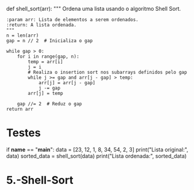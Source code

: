 def shell_sort(arr):
    """
    Ordena uma lista usando o algoritmo Shell Sort.

    :param arr: Lista de elementos a serem ordenados.
    :return: A lista ordenada.
    """
    n = len(arr)
    gap = n // 2  # Inicializa o gap

    while gap > 0:
        for i in range(gap, n):
            temp = arr[i]
            j = i
            # Realiza o insertion sort nos subarrays definidos pelo gap
            while j >= gap and arr[j - gap] > temp:
                arr[j] = arr[j - gap]
                j -= gap
            arr[j] = temp

        gap //= 2  # Reduz o gap
    return arr


# Testes
if __name__ == "__main__":
    data = [23, 12, 1, 8, 34, 54, 2, 3]
    print("Lista original:", data)
    sorted_data = shell_sort(data)
    print("Lista ordenada:", sorted_data)
# 5.-Shell-Sort
